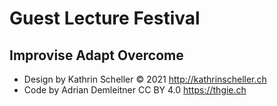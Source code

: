 # Guest Lecture Festival
## Improvise Adapt Overcome

- Design by Kathrin Scheller &copy; 2021 http://kathrinscheller.ch
- Code by Adrian Demleitner CC BY 4.0 https://thgie.ch
